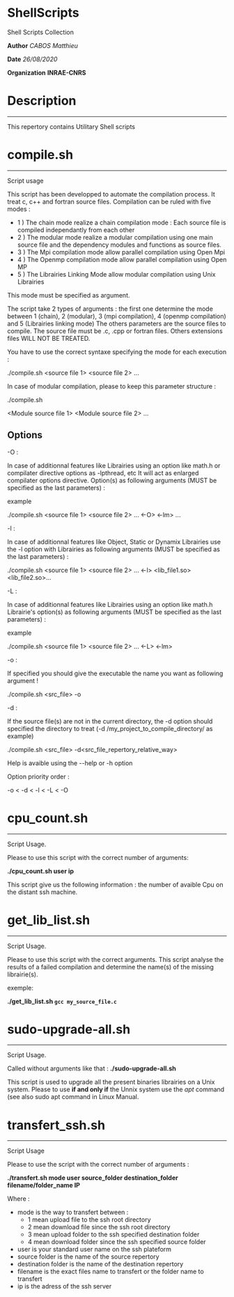 # ShellScripts
Shell Scripts Collection

**Author** *CABOS Matthieu*

**Date**  *26/08/2020*

**Organization** **INRAE-CNRS**

# Description
-------------

This repertory contains Utilitary Shell scripts

# compile.sh
------------

Script usage

This script has been developped to automate the compilation process.
It treat c, c++ and fortran source files. Compilation can be ruled with five modes :

* 1 ) The chain mode realize a chain compilation mode : Each source file is 
compiled independantly from each other
* 2 ) The modular mode realize a modular compilation using one main source file 
and the dependency modules and functions as source files.
* 3 ) The Mpi compilation mode allow parallel compilation using Open Mpi
* 4 ) The Openmp compilation mode allow parallel compilation using Open MP
* 5 ) The Librairies Linking Mode allow modular compilation using Unix Librairies

This mode must be specified as argument.

The script take 2 types of arguments : the first one determine the mode between 
1 (chain),  2 (modular), 3 (mpi compilation), 4 (openmp compilation) and 5 (Librairies linking mode)
The others parameters are the source files to compile.
The source file must be .c, .cpp or fortran files. 
Others extensions files WILL NOT BE TREATED.

You have to use the correct syntaxe specifying the mode for each execution :

./compile.sh <mode> <source file 1> <source file 2> ... <source file n>

In case of modular compilation, please to keep this parameter structure :

./compile.sh <mode> <Main source file> <Module source file 1> <Module source file 2> ...

Options
-------

-O : 

In case of additionnal features like Librairies using an option like math.h or compilater directive
options as -lpthread, etc
It will act as enlarged compilater options directive.
Option(s) as following arguments (MUST be specified as the last parameters) :

example

./compile.sh <mode> <source file 1> <source file 2> ... <source file n> <-O> <-lm> ...
	
-l :

In case of additionnal features like Object, Static or Dynamix Librairies use the -l option with
Librairies as following arguments (MUST be specified as the last parameters) :

./compile.sh <mode> <source file 1> <source file 2> ... <source file n> <-l> <lib_file1.so> <lib_file2.so>... 

-L : 

In case of additionnal features like Librairies using an option like math.h
Librairie's option(s) as following arguments (MUST be specified as the last parameters) :

example

./compile.sh <mode> <source file 1> <source file 2> ... <source file n> <-L> <-lm>

-o : 

If specified you should give the executable the name you want as following argument !

./compile.sh <mode> <src_file> -o <executable name>

-d :

If the source file(s) are not in the current directory, the -d option should specified the directory to 
treat (-d /my_project_to_compile_directory/ as example)

./compile.sh <mode> <src_file> -d<src_file_repertory_relative_way>
	
 Help is avaible using the --help or -h option
 
 Option priority order :
  
 -o < -d < -l < -L < -O
 
 # cpu_count.sh
 --------------
 
 Script Usage.
 
 Please to use this script with the correct number of arguments:
 
 **./cpu_count.sh user ip**
 
 This script give us the following information : the number of avaible Cpu on the distant ssh machine.
 
 # get_lib_list.sh
 -----------------
 
 Script Usage.
 
 
Please to use this script with the correct arguments.
This script analyse the results of a failed compilation and determine the name(s) of the missing librairie(s).

exemple:

**./get_lib_list.sh `gcc my_source_file.c`**

# sudo-upgrade-all.sh
---------------------

Script Usage.

Called without arguments like that : **./sudo-upgrade-all.sh**

This script is used to upgrade all the present binaries librairies on a Unix system.
Please to use **if and only if** the Unnix system use the *apt* command (see also sudo apt command in Linux Manual.

 # transfert_ssh.sh
 ------------------
 
 Script Usage
 
 Please to use the script with the correct number of arguments :
 
**./transfert.sh mode user source_folder destination_folder filename/folder_name IP**

Where :

* mode is the way to transfert between :
	* 1 mean upload file to the ssh root directory
	* 2 mean download file since the ssh root directory
	* 3 mean upload folder to the ssh specified destination folder
	* 4 mean download folder since the ssh specified source folder
* user is your standard user name on the ssh plateform
* source folder is the name of the source repertory
* destination folder is the name of the destination repertory
* filename is the exact files name to transfert or the folder name to transfert
* ip is the adress of the ssh server
